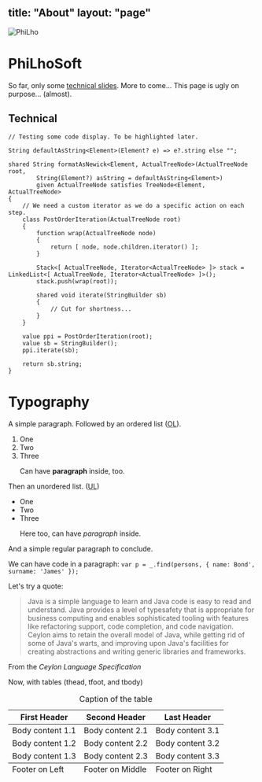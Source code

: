 title: "About"
layout: "page"
---
<img src="css/images/logo.png" title="PhiLho's logo" alt="PhiLho"/>

# PhiLhoSoft

So far, only some [technical slides](./Slides).
More to come...
This page is ugly on purpose... (almost).

## Technical
``` ceylon
// Testing some code display. To be highlighted later.

String defaultAsString<Element>(Element? e) => e?.string else "";

shared String formatAsNewick<Element, ActualTreeNode>(ActualTreeNode root,
		String(Element?) asString = defaultAsString<Element>)
		given ActualTreeNode satisfies TreeNode<Element, ActualTreeNode>
{
	// We need a custom iterator as we do a specific action on each step.
	class PostOrderIteration(ActualTreeNode root)
	{
		function wrap(ActualTreeNode node)
		{
			return [ node, node.children.iterator() ];
		}

		Stack<[ ActualTreeNode, Iterator<ActualTreeNode> ]> stack = LinkedList<[ ActualTreeNode, Iterator<ActualTreeNode> ]>();
		stack.push(wrap(root));

		shared void iterate(StringBuilder sb)
		{
			// Cut for shortness...
		}
	}

	value ppi = PostOrderIteration(root);
	value sb = StringBuilder();
	ppi.iterate(sb);

	return sb.string;
}
```

# Typography

<section>
<p>A simple paragraph. Followed by an ordered list (<abbr title="ordered list">OL</abbr>).</p>
<ol><li>One</li><li>Two</li><li>Three<p>Can have <strong>paragraph</strong> inside, too.</p></li></ol>
<p>Then an unordered list. (<abbr title="unordered list">UL</abbr>)</p>
<ul><li>One</li><li>Two</li><li>Three<p>Here too, can have <em>paragraph</em> inside.</p></li></ul>
<p>And a simple regular paragraph to conclude.</p>
</section>

<section>
<p>We can have code in a paragraph: <code>var p = _.find(persons, { name: Bond', surname: 'James' });</code></p>
</section>

<section>
<p>Let's try a quote:</p>
<blockquote cite="http://ceylon-lang.org/documentation/1.2/spec/html_single/#d0e15">
Java is a simple language to learn and Java code is easy to read and understand.
Java provides a level of typesafety that is appropriate for business computing and
enables sophisticated tooling with features like refactoring support, code completion, and code navigation.
Ceylon aims to retain the overall model of Java, while getting rid of some of Java's warts,
and improving upon Java's facilities for creating abstractions and writing generic libraries and frameworks.
</blockquote>
<p>From the <cite>Ceylon Language Specification</cite></p>
</section>

<section>
<p>Now, with tables (thead, tfoot, and tbody)</p>
<table>
	<caption>Caption of the table</caption>
	<thead>
		<tr>
			<th>First Header</th>
			<th>Second Header</th>
			<th>Last Header</th>
		</tr>
	</thead>
	<tfoot>
		<tr>
			<td>Footer on Left</td>
			<td>Footer on Middle</td>
			<td>Footer on Right</td>
		</tr>
	</tfoot>
	<tbody>
		<tr>
			<td>Body content 1.1</td>
			<td>Body content 2.1</td>
			<td>Body content 3.1</td>
		</tr>
		<tr>
			<td>Body content 1.2</td>
			<td>Body content 2.2</td>
			<td>Body content 3.2</td>
		</tr>
		<tr>
			<td>Body content 1.3</td>
			<td>Body content 2.3</td>
			<td>Body content 3.3</td>
		</tr>
	</tbody>
</table>
</section>
